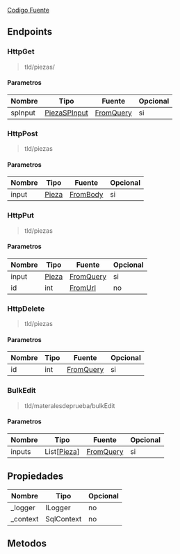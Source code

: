 
[Codigo Fuente](sourceCodeReference)


## Endpoints

### HttpGet
> tld/piezas/

#### Parametros
|Nombre|Tipo|Fuente|Opcional|
|---|---|---|---|
|spInput|[PiezaSPInput](DBAdapter/InputReference#MatInput)|[FromQuery](fromQueryReference)|si|


### HttpPost
> tld/piezas

#### Parametros
|Nombre|Tipo|Fuente|Opcional|
|---|---|---|---|
|input|[Pieza](DBAdapter/Models#Pieza)|[FromBody](fromQueryReference)|si|


### HttpPut
> tld/piezas

#### Parametros
|Nombre|Tipo|Fuente|Opcional|
|---|---|---|---|
|input|[Pieza](DBAdapter/InputReference#MatInput)|[FromQuery](fromQueryReference)|si|
|id|int|[FromUrl](fromUrlReference)|no|jV


### HttpDelete
> tld/piezas

#### Parametros
|Nombre|Tipo|Fuente|Opcional|
|---|---|---|---|
|id|int|[FromQuery](fromQueryReference)|si|


### BulkEdit
> tld/materalesdeprueba/bulkEdit

#### Parametros
|Nombre|Tipo|Fuente|Opcional|
|---|---|---|---|
|inputs|List[[Pieza](DBAdapter/InputReference#MatInput)]|[FromQuery](fromQueryReference)|si|






## Propiedades
|Nombre|Tipo|Opcional|
|---|---|---|
|_logger|ILogger|no|
|_context|SqlContext|no|

## Metodos
